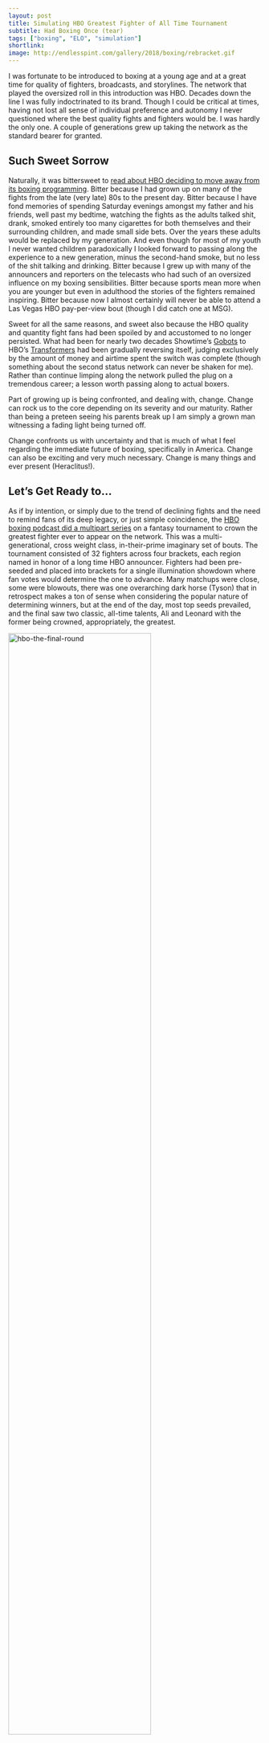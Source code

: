 ```yaml
---
layout: post
title: Simulating HBO Greatest Fighter of All Time Tournament
subtitle: Had Boxing Once (tear)
tags: ["boxing", "ELO", "simulation"]
shortlink: 
image: http://endlesspint.com/gallery/2018/boxing/rebracket.gif
---
```



I was fortunate to be introduced to boxing at a young age and at a great time for quality of fighters, broadcasts, and storylines. The network that played the oversized roll in this introduction was HBO. Decades down the line I was fully indoctrinated to its brand. Though I could be critical at times, having not lost all sense of individual preference and autonomy I never questioned where the best quality fights and fighters would be. I was hardly the only one. A couple of generations grew up taking the network as the standard bearer for granted. 

## Such Sweet Sorrow

Naturally, it was bittersweet to [read about HBO deciding to move away from its boxing programming](http://www.espn.com/boxing/story/_/id/24814171/hbo-drop-boxing-coverage-end-2018). Bitter because I had grown up on many of the fights from the late (very late) 80s to the present day. Bitter because I have fond memories of spending Saturday evenings amongst my father and his friends, well past my bedtime, watching the fights as the adults talked shit, drank, smoked entirely too many cigarettes for both themselves and their surrounding children, and made small side bets. Over the years these adults would be replaced by my generation. And even though for most of my youth I never wanted children paradoxically I looked forward to passing along the experience to a new generation, minus the second-hand smoke, but no less of the shit talking and drinking. Bitter because I grew up with many of the announcers and reporters on the telecasts who had such of an oversized influence on my boxing sensibilities. Bitter because sports mean more when you are younger but even in adulthood the stories of the fighters remained inspiring. Bitter because now I almost certainly will never be able to attend a Las Vegas HBO pay-per-view bout (though I did catch one at MSG). 

Sweet for all the same reasons, and sweet also because the HBO quality and quantity fight fans had been spoiled by and accustomed to no longer persisted. What had been for nearly two decades Showtime’s [Gobots](https://io9.gizmodo.com/5976109/20-gobots-that-remind-us-why-the-gobots-sucked-so-incredibly-hard) to HBO’s [Transformers](https://www.youtube.com/watch?v=P7GeisRaias) had been gradually reversing itself, judging exclusively by the amount of money and airtime spent the switch was complete (though something about the second status network can never be shaken for me). Rather than continue limping along the network pulled the plug on a tremendous career; a lesson worth passing along to actual boxers. 

Part of growing up is being confronted, and dealing with, change. Change can rock us to the core depending on its severity and our maturity. Rather than being a preteen seeing his parents break up I am simply a grown man witnessing a fading light being turned off. 

Change confronts us with uncertainty and that is much of what I feel regarding the immediate future of boxing, specifically in America. Change can also be exciting and very much necessary. Change is many things and ever present (Heraclitus!). 

## Let’s Get Ready to… 

As if by intention, or simply due to the trend of declining fights and the need to remind fans of its deep legacy, or just simple coincidence, the [HBO boxing podcast did a multipart series]([link) on a fantasy tournament to crown the greatest fighter ever to appear on the network. This was a multi-generational, cross weight class, in-their-prime imaginary set of bouts. The tournament consisted of 32 fighters across four brackets, each region named in honor of a long time HBO announcer. Fighters had been pre-seeded and placed into brackets for a single illumination showdown where fan votes would determine the one to advance. Many matchups were close, some were blowouts, there was one overarching dark horse (Tyson) that in retrospect makes a ton of sense when considering the popular nature of determining winners, but at the end of the day, most top seeds prevailed, and the final saw two classic, all-time talents, Ali and Leonard with the former being crowned, appropriately, the greatest. 

<img src="/gallery/2018/boxing/hbo-the-final-round.png" alt="hbo-the-final-round" align="middle" width="75%" /><br />
<sub><b>Data Source</b>: <a href="http://www.insidehboboxing.com/inside/2018/7/12/hbo-greatest-fighter-of-all-time-tournament-the-final-round" target="_blank">HBO</a>, <em>HBO Greatest Fighter of All Time Tournament: The Final Round</em> [Accessed: October 2018]

With HBO hanging up the gloves I wished to hold onto the memories a while longer. I did so by digging a bit deeper into the tournament, the fighters, and projecting additional. By leveraging voter preferences as a proxy for head-to-head winning probabilities it was possible to generate fighter ratings (see [reverse ELO](http://nbviewer.jupyter.org/github/endlesspint8/endlesspint8.github.io/blob/master/code/hbo_greatest/hbo_greatest.ipynb#reverse-ELO)). Once “The Greatest” was given an appropriately high ELO rating it was only a matter of trickling the results/ratings back down to the first rounds.

<img src="/gallery/2018/boxing/grid_RevELO.PNG" alt="grid_RevELO" align="middle" width="100%" /><br />

<img src="/gallery/2018/boxing/grid_RevELO2.PNG" alt="grid_RevELO2" align="middle" width="100%" /><br />




As soon as each fighter had an ELO rating it was trivial to create expected win results for all match ups, regardless if they had happened in the original tournament or were even possible should voters have decided differently. 

The first curiosity to be scratched was what the results would have been if the tournament had been run thousands of times over, who else would win and how often. Unsurprisingly Ali came out on top but there were a few shakeups due to the determined ratings. 

<img src="/gallery/2018/boxing/hbo_10k_sim.PNG" alt="grid_RevELO2" align="middle" width="100%" /><br />


The second bit of intrigue was to see what the same simulation would show once fighters had been reseeded by rating. Sorting fighters in descending order of rating determined revised seeding, with new matchups created by [snaking the order of the seeds](http://nbviewer.jupyter.org/github/endlesspint8/endlesspint8.github.io/blob/master/code/hbo_greatest/hbo_greatest.ipynb#rebracket).

<img src="/gallery/2018/boxing/rebracket.gif" alt="rebracket gif" align="middle" width="50%" /><br />

Below is an image of how the new seeding looked and would play out if the results were straight chalk.

<img src="/gallery/2018/boxing/ep8-the-final-round-chalk.png" alt="ep8-the-final-round-chalk" align="middle" width="100%" /><br />

Predictably the stronger rated fighters benefited from softer matchups early on, boosting their overall wins the first couple of rounds. The reverse was inevitably true for the higher seeds. The win share became more divergent with fewer fighters garnering the majority of wins. 

<img src="/gallery/2018/boxing/hbo_10k_sim2.PNG" alt="grid_RevELO2" align="middle" width="100%" /><br />

<img src="/gallery/2018/boxing/hbo_10k_sim2_comp.PNG" alt="grid_RevELO2" align="middle" width="100%" /><br />

In both instances of these two tournament iterations one crucial aspect was set aside, the updating of ELO ratings. This missing piece was added in to address the final angle of interest, how would fighters perform, and fare, given multiple opportunities and a chance to benefit/suffer from accumulated results. Some guard rails had to be introduced to avoid ridiculous results, most notably placing ceilings (3000) and [floors](https://en.wikipedia.org/wiki/Elo_rating_system) (ELO – 200, rounded down) on a fighter’s ELO rating. 

What we ended up seeing, across several settings ([cells 34 through the end of this notebook](http://nbviewer.jupyter.org/github/endlesspint8/endlesspint8.github.io/blob/master/code/hbo_greatest/hbo_greatest.ipynb)), was a system without equilibrium, that the higher fighters rose, the lower they fell and that different fighters came out on top long term depending on how often seeds were updated. This makes intuitive sense in that the more often we update the seeds the more likely we are to capture upset wins, which help to swing ratings. The longer we allow tournaments to run the more the favorites consolidate their winnings. 

Take aways... boxing lives on: in our hearts, memories, simulated worlds, and on platforms still to be determined. Let's hope one of them on occasion reaches the quality HBO was able to carry for so long. 
